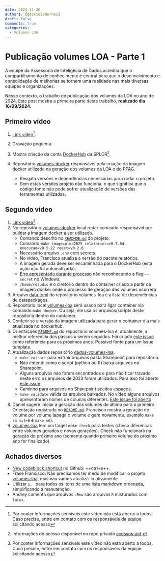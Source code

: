 ```yaml
---
date: 2024-11-26
authors: [gabrielbdornas]
draft: false
comments: true
categories:
  - Volumes LOA
---
```


# Publicação volumes LOA - Parte 1

A equipe da Assessoria de Inteligêcia de Dados acredita que o compartilhamento de conhecimento é central para que o desenvolvimento e consolidação de melhorias se tornem uma realidade nas mais diversas equipes e organizações.

Nesse contexto, o trabalho de publicação dos volumes da LOA no ano de 2024.
Este post mostra a primeira parte deste trabalho, **realizado dia 16/09/2024**.

<!-- more -->

## Primeiro vídeo

1. [Link vídeo](https://cecad365-my.sharepoint.com/personal/m752587_ca_mg_gov_br/_layouts/15/stream.aspx?id=%2Fpersonal%2Fm752587%5Fca%5Fmg%5Fgov%5Fbr%2FDocuments%2FGrava%C3%A7%C3%B5es%2FGera%C3%A7%C3%A3o%20volumes%20LOA%202025%20%28c%5F%20virada%20de%20ano%29%2D20240916%5F140432%2DGrava%C3%A7%C3%A3o%20de%20Reuni%C3%A3o%2Emp4&nav=eyJyZWZlcnJhbEluZm8iOnsicmVmZXJyYWxBcHAiOiJPbmVEcml2ZUZvckJ1c2luZXNzIiwicmVmZXJyYWxBcHBQbGF0Zm9ybSI6IldlYiIsInJlZmVycmFsTW9kZSI6InZpZXciLCJyZWZlcnJhbFZpZXciOiJNeUZpbGVzTGlua0NvcHkifX0&referrer=StreamWebApp%2EWeb&referrerScenario=AddressBarCopied%2Eview%2Ee83d2fc2%2D0f05%2D450f%2Dae44%2D186687de958f)[^1].

1. Gravação pequena.
1. Mostra criação da conta [DockerHub](https://hub.docker.com/) da SPLOR[^2].
1. Repositório [volumes-docker](https://github.com/splor-mg/volumes-docker) responsável pela criação da imagem docker utilizada na geração dos volumes da [LOA](https://github.com/splor-mg/volumes-loa) e do [PPAG](https://github.com/splor-mg/volumes-PPAG).

    - Resgata versões e dependências necessárias para rodar o projeto.
    - Sem estas versões projeto não funciona, o que significa que o código fonte não pode sofrer atualização de versões das ferramentas utilizadas.

## Segundo vídeo

1. [Link vídeo](https://cecad365-my.sharepoint.com/personal/m752587_ca_mg_gov_br/_layouts/15/stream.aspx?id=%2Fpersonal%2Fm752587%5Fca%5Fmg%5Fgov%5Fbr%2FDocuments%2FGrava%C3%A7%C3%B5es%2FGera%C3%A7%C3%A3o%20volumes%20LOA%202025%20%28c%5F%20virada%20de%20ano%29%2D20240916%5F141937%2DGrava%C3%A7%C3%A3o%20de%20Reuni%C3%A3o%2Emp4&nav=eyJyZWZlcnJhbEluZm8iOnsicmVmZXJyYWxBcHAiOiJPbmVEcml2ZUZvckJ1c2luZXNzIiwicmVmZXJyYWxBcHBQbGF0Zm9ybSI6IldlYiIsInJlZmVycmFsTW9kZSI6InZpZXciLCJyZWZlcnJhbFZpZXciOiJNeUZpbGVzTGlua0NvcHkifX0&referrer=StreamWebApp%2EWeb&referrerScenario=AddressBarCopied%2Eview%2E75267edf%2Dd667%2D4a42%2D833d%2D80f17ad6257a)[^1].
1. No repositório [volumes-docker](https://github.com/splor-mg/volumes-docker) local rodar comando responsável por buildar a imagem docker a ser utilizada.
    - Comando descrito no [`READMDE.md`](https://github.com/splor-mg/volumes-docker/blob/main/README.md`) do projeto.
    - Comando `make image=ploa2025 relatorios=v0.7.64 execucao=v0.5.22 reest=v0.2.6`
    - Necessário arquivo `.env` com secrets.
    - No vídeo, Francisco atualiza a versão do pacote relatórios.
    - A imagem gerada deve ser encaminhada para o DockerHub (esta ação não foi automatizada).
    - [Erro apresentado durante processo](https://github.com/splor-mg/volumes-docker/issues/30) não reconhecendo a flag `--secret` no Windows.
    - `/home/rstudio` é o diretório dentro do container criado a partir da imagem docker onde o processo de geração dos volumes ocorrerá.
1. Arquivo [data.toml](https://github.com/splor-mg/volumes-loa/blob/main/data.toml) do repositório volumes-loa é a lista de dependências de datapackages.
1. Repositório local [volumes-loa](https://github.com/splor-mg/volumes-loa) será usado para ligar container via comando `make docker`. Ou seja, ele usa os arquivos/scripts deste repositório dentro do container.
1. Conferir se a versão da imagem utilizada para gerar o container é a mais atualizada no dockerhub.
1. Orientações [`README.md`](https://github.com/splor-mg/volumes-loa/blob/main/README.md) do repositório volumes-loa é, atualmente, a melhor referência dos passos a serem seguidos. Foi criado [este issue](https://github.com/splor-mg/volumes-loa/issues/131) como referência para os próximos anos. Possível fonte para um Issue template.
1. Atualização dados repositório [dados-volumes-loa](https://github.com/splor-mg/dados-volumes-loa).
    - `make extract` para extrair arquivos pasta Sharepoint para repositório.
    - Não entendi como o script (python ou R) baixa arquivos no Sharepoint.
    - Alguns arquivos não foram encontrados e para não ficar travado neste erro os arquivos de 2023 foram utilizados. Para isso foi aberto [este issue](https://github.com/splor-mg/dados-volumes-loa/issues/3).
    - Caminho para arquivos no Sharepoint aceitou espaços.
    - `make validate` valida os arquivos baixados. No vídeo alguns arquivos apresentaram nomes de colunas diferentes. [Este issue foi aberto](https://github.com/splor-mg/dados-volumes-loa/issues/4).
1. Daniel sugere iniciar a geração dos volumes do último para o primeiro. Orientação registrada no [`README.md`](https://github.com/splor-mg/volumes-loa/blob/da3a1d9dc153718ffb75aa3ecb3c46122e3d011b/README.md?plain=1#L75-L86). Francisco mostra a geração de volume por volume (apaga o volume e gera novamente, exemplo `make rm vol=6` e `make v6`).
1. [volumes-loa](https://github.com/splor-mg/volumes-loa) tem um target `make check` para testes (checa diferenças entre volumes gerados e novas gerações). Check não funcionará na geração do próximo ano (somente quando primeiro volume do próximo ano for finalizado).

## Achados diversos

- [New codeblock shortcut](https://github.blog/changelog/2021-04-09-new-codeblock-shortcut/) no Github: ++ctrl+e++.
- Frase Francisco: Não precisamos ter medo de modificar o projeto [volumes-loa](https://github.com/splor-mg/volumes-loa), mas não vamos atualizá-lo ativamente.
- Utilizar `1. ` para todos os itens de uma lista markdown ordenada, simplificando a manutenção.
- Andrey comenta que arquivos `.Rnw` são arquivos `R` misturados com `latex`.

[^1]: Por conter informações sensíveis este vídeo não está aberto a todos. Caso precise, entre em contato com os responsáveis da equipe solicitando acesso
[^2]: Informações de acesso disponível no repo privado [acessos-aid](https://github.com/splor-mg/acessos-aid/blob/50ce50e6d194d77270a9c053cc090a823e25969d/acessos.csv?plain=1#L2).
